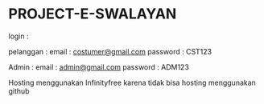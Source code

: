 # PROJECT-E-SWALAYAN

login : 

pelanggan :
email : costumer@gmail.com
password : CST123

Admin : 
email : admin@gmail.com
password : ADM123

Hosting menggunakan Infinityfree karena tidak bisa hosting menggunakan github 
